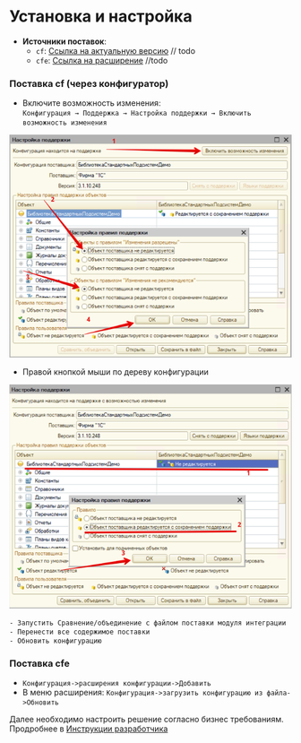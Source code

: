 # Установка и настройка

- **Источники поставок**:  
  - `cf`: [Ссылка на актуальную версию](https://example.com/cf-latest.cf)  // todo
  - `cfe`: [Ссылка на расширение](https://example.com/cfe-latest.cfe) //todo
### Поставка cf (через конфигуратор)
- Включите возможность изменения:  
   `Конфигурация → Поддержка → Настройка поддержки → Включить возможность изменения`

![Описание изображения](../images/Pasted-image-20250818100643.png)

- Правой кнопкой мыши по дереву конфигурации

![Описание изображения](../images/Pasted-image-20250818100946.png)

	- Запустить Сравнение/объединение с файлом поставки модуля интеграции
	- Перенести все содержимое поставки
	- Обновить конфигурацию
### Поставка cfe
- `Конфигурация->расширения конфигурации->Добавить`
- В меню расширения: `Конфигурация->загрузить конфигурацию из файла->Обновить`

Далее необходимо настроить решение согласно бизнес требованиям. Продробнее в [Инструкции разработчика](../developer_instruction/2%20demo.md)
